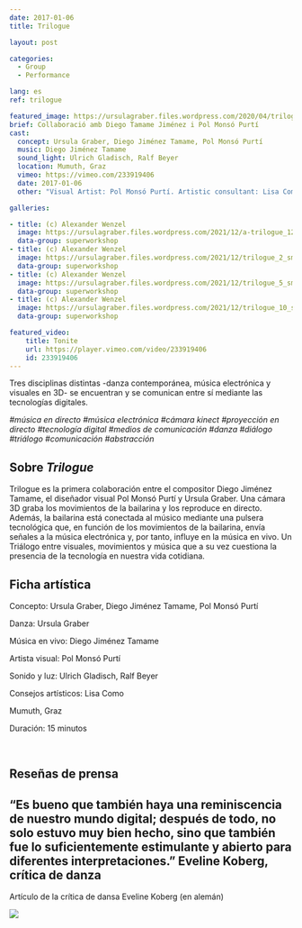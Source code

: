 ```yaml
---
date: 2017-01-06
title: Trilogue

layout: post

categories:
  - Group
  - Performance

lang: es
ref: trilogue

featured_image: https://ursulagraber.files.wordpress.com/2020/04/trilogue_8.jpg?w=500&fit=crop
brief: Collaboració amb Diego Tamame Jiménez i Pol Monsó Purtí
cast:
  concept: Ursula Graber, Diego Jiménez Tamame, Pol Monsó Purtí
  music: Diego Jiménez Tamame
  sound_light: Ulrich Gladisch, Ralf Beyer
  location: Mumuth, Graz
  vimeo: https://vimeo.com/233919406
  date: 2017-01-06
  other: "Visual Artist: Pol Monsó Purtí. Artistic consultant: Lisa Como"

galleries:

- title: (c) Alexander Wenzel
  image: https://ursulagraber.files.wordpress.com/2021/12/a-trilogue_12_small.jpg?w=1024&fit=crop
  data-group: superworkshop
- title: (c) Alexander Wenzel
  image: https://ursulagraber.files.wordpress.com/2021/12/trilogue_2_small.jpg?w=2500&fit=crop
  data-group: superworkshop
- title: (c) Alexander Wenzel
  image: https://ursulagraber.files.wordpress.com/2021/12/trilogue_5_small.jpg?w=1024&fit=crop
  data-group: superworkshop
- title: (c) Alexander Wenzel
  image: https://ursulagraber.files.wordpress.com/2021/12/trilogue_10_small.jpg?w=1024&fit=crop
  data-group: superworkshop

featured_video:
    title: Tonite
    url: https://player.vimeo.com/video/233919406
    id: 233919406
---
```


Tres disciplinas distintas -danza contemporánea, música electrónica y visuales en 3D- se encuentran y se comunican entre sí mediante las tecnologías digitales.

*#música en directo #música electrónica #cámara kinect #proyección en directo #tecnología digital #medios de comunicación #danza #diálogo #triálogo #comunicación #abstracción*


<!--plop-->

## Sobre *Trilogue*

Trilogue es la primera colaboración entre el compositor Diego Jiménez Tamame, el diseñador visual Pol Monsó Purtí y Ursula Graber. Una cámara 3D graba los movimientos de la bailarina y los reproduce en directo. Además, la bailarina está conectada al músico mediante una pulsera tecnológica que, en función de los movimientos de la bailarina, envía señales a la música electrónica y, por tanto, influye en la música en vivo. Un Triálogo entre visuales, movimientos y música que a su vez cuestiona la presencia de la tecnología en nuestra vida cotidiana.


<!--plop-->

## Ficha artística

Concepto: Ursula Graber, Diego Jiménez Tamame, Pol Monsó Purtí

Danza: Ursula Graber

Música en vivo: Diego Jiménez Tamame

Artista visual: Pol Monsó Purtí

Sonido y luz: Ulrich Gladisch, Ralf Beyer

Consejos artísticos: Lisa Como

Mumuth, Graz

Duración: 15 minutos

<br>

## Reseñas de prensa

## “Es bueno que también haya una reminiscencia de nuestro mundo digital; después de todo, no solo estuvo muy bien hecho, sino que también fue lo suficientemente estimulante y abierto para diferentes interpretaciones.” Eveline Koberg, crítica de danza

Artículo de la crítica de dansa Eveline Koberg (en alemán)




<div class="long-center-image">
  <a href="https://www.tanz.at/index.php/kritiken/kritiken-2017/1810-mumuth-graz-invisible-drives-4" title="" data-caption="" data-id="" data-group="">
    <img src="https://ursulagraber.files.wordpress.com/2021/12/trilogue-artikel-tanz.at_.-mit-hinweis2.png"/>
  </a>
 </div>

<!--[![Trilogue](https://i.vimeocdn.com/video/740540727_640.jpg)](https://player.vimeo.com/video/233919406)-->
